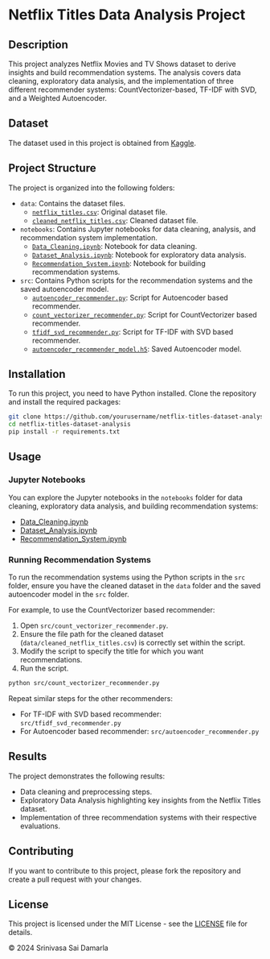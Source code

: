 # Netflix Titles Data Analysis Project

## Description
This project analyzes Netflix Movies and TV Shows dataset to derive insights and build recommendation systems. The analysis covers data cleaning, exploratory data analysis, and the implementation of three different recommender systems: CountVectorizer-based, TF-IDF with SVD, and a Weighted Autoencoder.

## Dataset
The dataset used in this project is obtained from [Kaggle](https://www.kaggle.com/datasets/rahulvyasm/netflix-movies-and-tv-shows).

## Project Structure
The project is organized into the following folders:
- `data`: Contains the dataset files.
  - [`netflix_titles.csv`](data/netflix_titles.csv): Original dataset file.
  - [`cleaned_netflix_titles.csv`](data/cleaned_netflix_titles.csv): Cleaned dataset file.
- `notebooks`: Contains Jupyter notebooks for data cleaning, analysis, and recommendation system implementation.
  - [`Data_Cleaning.ipynb`](notebooks/Data_Cleaning.ipynb): Notebook for data cleaning.
  - [`Dataset_Analysis.ipynb`](notebooks/Dataset_Analysis.ipynb): Notebook for exploratory data analysis.
  - [`Recommendation_System.ipynb`](notebooks/Recommendation_System.ipynb): Notebook for building recommendation systems.
- `src`: Contains Python scripts for the recommendation systems and the saved autoencoder model.
  - [`autoencoder_recommender.py`](src/autoencoder_recommender.py): Script for Autoencoder based recommender.
  - [`count_vectorizer_recommender.py`](src/count_vectorizer_recommender.py): Script for CountVectorizer based recommender.
  - [`tfidf_svd_recommender.py`](src/tfidf_svd_recommender.py): Script for TF-IDF with SVD based recommender.
  - [`autoencoder_recommender_model.h5`](src/autoencoder_recommender_model.h5): Saved Autoencoder model.

## Installation
To run this project, you need to have Python installed. Clone the repository and install the required packages:

```bash
git clone https://github.com/yourusername/netflix-titles-dataset-analysis.git
cd netflix-titles-dataset-analysis
pip install -r requirements.txt
```

## Usage

### Jupyter Notebooks
You can explore the Jupyter notebooks in the `notebooks` folder for data cleaning, exploratory data analysis, and building recommendation systems:

- [Data_Cleaning.ipynb](notebooks/Data_Cleaning.ipynb)
- [Dataset_Analysis.ipynb](notebooks/Dataset_Analysis.ipynb)
- [Recommendation_System.ipynb](notebooks/Recommendation_System.ipynb)

### Running Recommendation Systems
To run the recommendation systems using the Python scripts in the `src` folder, ensure you have the cleaned dataset in the `data` folder and the saved autoencoder model in the `src` folder.

For example, to use the CountVectorizer based recommender:

1. Open `src/count_vectorizer_recommender.py`.
2. Ensure the file path for the cleaned dataset (`data/cleaned_netflix_titles.csv`) is correctly set within the script.
3. Modify the script to specify the title for which you want recommendations.
4. Run the script.

```bash
python src/count_vectorizer_recommender.py
```

Repeat similar steps for the other recommenders:

- For TF-IDF with SVD based recommender: `src/tfidf_svd_recommender.py`
- For Autoencoder based recommender: `src/autoencoder_recommender.py`

## Results
The project demonstrates the following results:

- Data cleaning and preprocessing steps.
- Exploratory Data Analysis highlighting key insights from the Netflix Titles dataset.
- Implementation of three recommendation systems with their respective evaluations.

## Contributing
If you want to contribute to this project, please fork the repository and create a pull request with your changes.

## License
This project is licensed under the MIT License - see the [LICENSE](LICENSE) file for details.

© 2024 Srinivasa Sai Damarla
